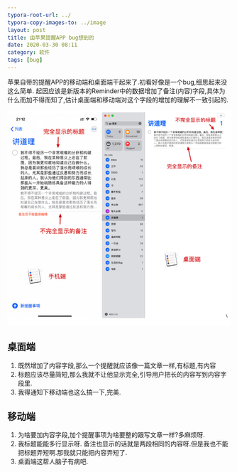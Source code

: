 ```yaml
---
typora-root-url: ../
typora-copy-images-to: ../image
layout: post
title: 由苹果提醒APP bug想到的
date: 2020-03-30 08:11
category: 软件 
tags: [bug]
---
```


苹果自带的提醒APP的移动端和桌面端干起来了.初看好像是一个bug,细思起来没这么简单. 起因应该是新版本的Reminder中的数据增加了备注(内容)字段,具体为什么而加不得而知了,估计桌面端和移动端对这个字段的增加的理解不一致引起的.

![image-20200330083431749](/image/image-20200330083431749.png)



## 桌面端

1. 既然增加了内容字段,那么一个提醒就应该像一篇文章一样,有标题,有内容
2. 标题应该尽量简短,那么我就不让他显示完全,引导用户把长的内容写到内容字段里.
3. 我得通知下移动端也这么搞一下,完美.

## 移动端

1. 为啥要加内容字段,加个提醒事项为啥要整的跟写文章一样?多麻烦呀.
2. 我标题能能多行显示呀. 备注也显示的话就是两段相同的内容呀.但是我也不能把标题弄短啊.那我就只能把内容弄短了.
3. 桌面端这帮人脑子有病吧.

